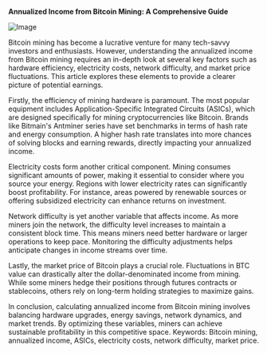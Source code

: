 **Annualized Income from Bitcoin Mining: A Comprehensive Guide**

![Image](https://github.com/user-attachments/assets/31692037-0104-4703-abd1-696b6a7dd41b)

Bitcoin mining has become a lucrative venture for many tech-savvy investors and enthusiasts. However, understanding the annualized income from Bitcoin mining requires an in-depth look at several key factors such as hardware efficiency, electricity costs, network difficulty, and market price fluctuations. This article explores these elements to provide a clearer picture of potential earnings.

Firstly, the efficiency of mining hardware is paramount. The most popular equipment includes Application-Specific Integrated Circuits (ASICs), which are designed specifically for mining cryptocurrencies like Bitcoin. Brands like Bitmain's Antminer series have set benchmarks in terms of hash rate and energy consumption. A higher hash rate translates into more chances of solving blocks and earning rewards, directly impacting your annualized income.

Electricity costs form another critical component. Mining consumes significant amounts of power, making it essential to consider where you source your energy. Regions with lower electricity rates can significantly boost profitability. For instance, areas powered by renewable sources or offering subsidized electricity can enhance returns on investment.

Network difficulty is yet another variable that affects income. As more miners join the network, the difficulty level increases to maintain a consistent block time. This means miners need better hardware or larger operations to keep pace. Monitoring the difficulty adjustments helps anticipate changes in income streams over time.

Lastly, the market price of Bitcoin plays a crucial role. Fluctuations in BTC value can drastically alter the dollar-denominated income from mining. While some miners hedge their positions through futures contracts or stablecoins, others rely on long-term holding strategies to maximize gains.

In conclusion, calculating annualized income from Bitcoin mining involves balancing hardware upgrades, energy savings, network dynamics, and market trends. By optimizing these variables, miners can achieve sustainable profitability in this competitive space. Keywords: Bitcoin mining, annualized income, ASICs, electricity costs, network difficulty, market price.